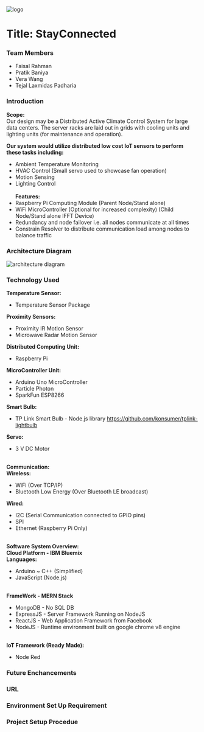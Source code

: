 ![logo](https://user-images.githubusercontent.com/10326883/36414375-e9339856-15d6-11e8-9bbd-035581f8416e.jpg)
<h1>Title: StayConnected</h1>

<h3>Team Members</h3>

- Faisal Rahman <br/>
- Pratik Baniya <br/>
- Vera Wang <br/>
- Tejal Laxmidas Padharia <br/>           

<h3>Introduction</h3>
<p>
<strong>Scope:</strong> <br/>
Our design may be a Distributed Active Climate Control System for large data centers. The server racks are laid out in grids with cooling units and lighting units (for maintenance and operation). <br/>

<strong>Our system would utilize distributed low cost IoT sensors to perform these tasks including: </strong> <br/>
- Ambient Temperature Monitoring <br/>
- HVAC Control (Small servo used to showcase fan operation) <br/>
- Motion Sensing <br/>
- Lighting Control <br/><br/>
<strong>Features: </strong><br/>
- Raspberry Pi Computing Module (Parent Node/Stand alone) <br/>
- WiFi MicroController (Optional for increased complexity) (Child Node/Stand alone IFFT Device) <br/>
- Redundancy and node failover i.e. all nodes communicate at all times <br/>
- Constrain Resolver to distribute communication load among nodes to balance traffic <br/>
</p>

<h3>Architecture Diagram</h3>

![architecture diagram](https://user-images.githubusercontent.com/10326883/36414464-346e6648-15d7-11e8-855d-7d48fbc70ca2.jpg)

<h3>Technology Used</h3>
<strong>Temperature Sensor:</strong><br/>

- Temperature Sensor Package <br/>

<strong>Proximity Sensors: </strong><br/>

- Proximity IR Motion Sensor <br/>
- Microwave Radar Motion Sensor <br/>

<strong>Distributed Computing Unit:</strong><br/>

- Raspberry Pi

<strong>MicroController Unit:</strong><br/>

- Arduino Uno MicroController <br/>
- Particle Photon <br/>
- SparkFun ESP8266 <br/>

<strong>Smart Bulb:</strong><br/>

- TP Link Smart Bulb - Node.js library https://github.com/konsumer/tplink-lightbulb <br/>

<strong>Servo: </strong><br/>

- 3 V DC Motor<br/>
<br/>
<strong>Communication:</strong><br/>
<strong>Wireless:</strong><br/>

- WiFi (Over TCP/IP) <br/>
- Bluetooth Low Energy (Over Bluetooth LE broadcast) <br/>

<strong>Wired:</strong><br/>

- I2C (Serial Communication connected to GPIO pins) <br/>
- SPI <br/>
- Ethernet (Raspberry Pi Only)<br/>
<br/>
<strong>Software System Overview:</strong><br/>
<strong>Cloud Platform - IBM Bluemix </strong><br/>
<strong>Languages: </strong><br/>

- Arduino ~ C++ (Simplified) <br/>
- JavaScript (Node.js) <br/>
<br/>
<strong>FrameWork - MERN Stack </strong> <br/>

- MongoDB - No SQL DB <br/>
- ExpressJS - Server Framework Running on NodeJS <br/>
- ReactJS - Web Application Framework from Facebook <br/>
- NodeJS - Runtime environment built on google chrome v8 engine <br/>
<br/>
<strong>IoT Framework (Ready Made): </strong><br/>

- Node Red <br/>

<h3>Future Enchancements</h3>

<h3>URL</h3>

<h3>Environment Set Up Requirement</h3>

<h3>Project Setup Procedue</h3>

